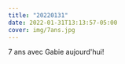 ```yaml
---
title: "20220131"
date: 2022-01-31T13:13:57-05:00
cover: img/7ans.jpg
---
```


7 ans avec Gabie aujourd'hui!

